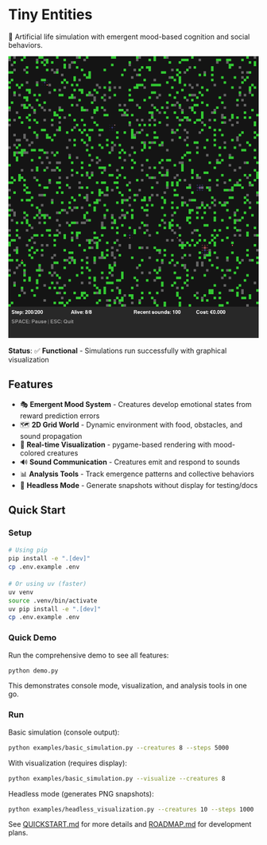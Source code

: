 # Tiny Entities

🧬 Artificial life simulation with emergent mood-based cognition and social behaviors.

![Simulation Example](docs/images/simulation_example.png)

**Status**: ✅ **Functional** - Simulations run successfully with graphical visualization

## Features

- 🎭 **Emergent Mood System** - Creatures develop emotional states from reward prediction errors
- 🗺️ **2D Grid World** - Dynamic environment with food, obstacles, and sound propagation  
- 🎨 **Real-time Visualization** - pygame-based rendering with mood-colored creatures
- 🔊 **Sound Communication** - Creatures emit and respond to sounds
- 📊 **Analysis Tools** - Track emergence patterns and collective behaviors
- 🧪 **Headless Mode** - Generate snapshots without display for testing/docs

## Quick Start

### Setup

```bash
# Using pip
pip install -e ".[dev]"
cp .env.example .env

# Or using uv (faster)
uv venv
source .venv/bin/activate
uv pip install -e ".[dev]"
cp .env.example .env
```

### Quick Demo

Run the comprehensive demo to see all features:
```bash
python demo.py
```

This demonstrates console mode, visualization, and analysis tools in one go.

### Run

Basic simulation (console output):
```bash
python examples/basic_simulation.py --creatures 8 --steps 5000
```

With visualization (requires display):
```bash
python examples/basic_simulation.py --visualize --creatures 8
```

Headless mode (generates PNG snapshots):
```bash
python examples/headless_visualization.py --creatures 10 --steps 1000
```

See [QUICKSTART.md](QUICKSTART.md) for more details and [ROADMAP.md](ROADMAP.md) for development plans.
